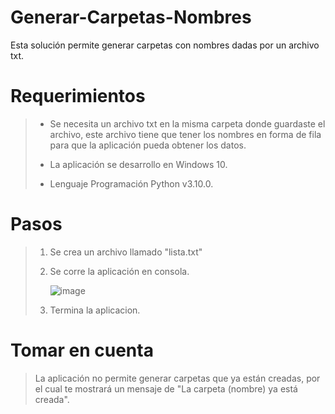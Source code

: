 # Generar-Carpetas-Nombres

Esta solución permite generar carpetas con nombres dadas por un archivo txt.

# Requerimientos

> - Se necesita un archivo txt en la misma carpeta donde guardaste el archivo, este archivo tiene que tener los nombres en forma de fila para que la aplicación pueda obtener los datos.
> 
> - La aplicación se desarrollo en Windows 10. 
> 
> - Lenguaje Programación Python v3.10.0.

# Pasos

> 1. Se crea un archivo llamado "lista.txt"
> 2. Se corre la aplicación en consola.
> 
>    ![image](https://user-images.githubusercontent.com/91709827/167010652-f52699fa-7406-4e1b-bc45-d0bfab4020cf.png)
>
> 3. Termina la aplicacion.

# Tomar en cuenta

> La aplicación no permite generar carpetas que ya están creadas, por el cual te mostrará un mensaje de "La carpeta (nombre) ya está creada".
